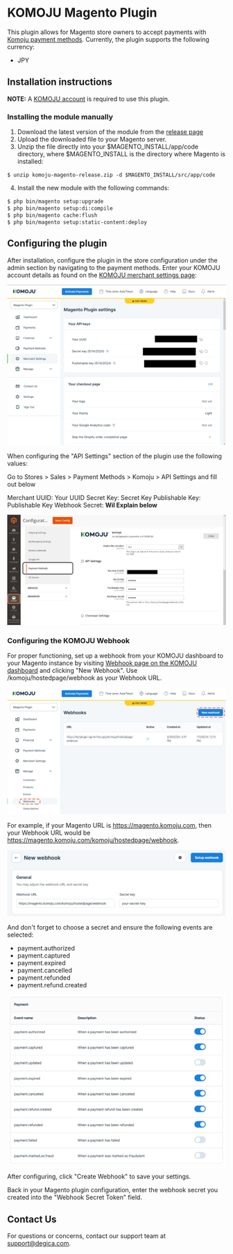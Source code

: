 # KOMOJU Magento Plugin

This plugin allows for Magento store owners to accept payments with [Komoju payment methods](https://en.komoju.com/payment-methods). Currently, the plugin supports the following currency:

- JPY

## Installation instructions

**NOTE:** A [KOMOJU account](https://komoju.com/) is required to use this plugin.

### Installing the module manually

1. Download the latest version of the module from the [release page](https://github.com/degica/komoju-magento/releases)
2. Upload the downloaded file to your Magento server.
3. Unzip the file directly into your $MAGENTO_INSTALL/app/code directory, where $MAGENTO_INSTALL is the directory where Magento is installed:

```shell
$ unzip komoju-magento-release.zip -d $MAGENTO_INSTALL/src/app/code
```

4. Install the new module with the following commands:
```shell
$ php bin/magento setup:upgrade
$ php bin/magento setup:di:compile
$ php bin/magento cache:flush
$ php bin/magento setup:static-content:deploy
```

## Configuring the plugin

After installation, configure the plugin in the store configuration under the admin section by navigating to the payment methods. Enter your KOMOJU account details as found on the [KOMOJU merchant settings page](https://komoju.com/admin/merchant_settings):

![KOMOJU dashboard](./docs/screenshots/komoju_magento_setting.jpg "KOMOJU dashboard")

When configuring the "API Settings" section of the plugin use the following values:

Go to Stores > Sales > Payment Methods > Komoju > API Settings and fill out below

Merchant UUID: Your UUID
Secret Key: Secret Key
Publishable Key: Publishable Key
Webhook Secret: **Wil Explain below**

![Magento Configuration](./docs/screenshots/magento_configuration.jpg "KOMOJU dashboard")

### Configuring the KOMOJU Webhook

For proper functioning, set up a webhook from your KOMOJU dashboard to your Magento instance by visiting [Webhook page on the KOMOJU dashboard](https://komoju.com/admin/webhooks) and clicking "New Webhook". Use /komoju/hostedpage/webhook as your Webhook URL.

![KOMOJU Create New Webhook](./docs/screenshots/komoju_webhook_01.jpg "Create a new Webhook")

For example, if your Magento URL is https://magento.komoju.com, then your Webhook URL would be https://magento.komoju.com/komoju/hostedpage/webhook.

![KOMOJU Create New Webhook](./docs/screenshots/komoju_webhook_02.jpg "Set URL")

And don't forget to choose a secret and ensure the following events are selected:

- payment.authorized
- payment.captured
- payment.expired
- payment.cancelled
- payment.refunded
- payment.refund.created

![KOMOJU Create Webhook Webhook](./docs/screenshots/komoju_webhook_03.jpg "Set Events")

After configuring, click "Create Webhook" to save your settings.

Back in your Magento plugin configuration, enter the webhook secret you created into the "Webhook Secret Token" field.

## Contact Us

For questions or concerns, contact our support team at support@degica.com.
